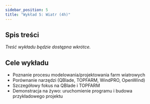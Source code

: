 ```yaml
---
sidebar_position: 5
title: "Wykład 5: Wiatr (4h)"
---
```


## Spis treści

*Treść wykładu będzie dostępna wkrótce.*

## Cele wykładu

- Poznanie procesu modelowania/projektowania farm wiatrowych
- Porównanie narzędzi (QBlade, TOPFARM, WindPRO, OpenWind)
- Szczegółowy fokus na QBlade i TOPFARM
- Demonstracja na żywo: uruchomienie programu i budowa przykładowego projektu
